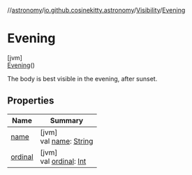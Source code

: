 //[astronomy](../../../../index.md)/[io.github.cosinekitty.astronomy](../../index.md)/[Visibility](../index.md)/[Evening](index.md)

# Evening

[jvm]\
[Evening](index.md)()

The body is best visible in the evening, after sunset.

## Properties

| Name | Summary |
|---|---|
| [name](../../-node-event-kind/-ascending/index.md#-372974862%2FProperties%2F-1216412040) | [jvm]<br>val [name](../../-node-event-kind/-ascending/index.md#-372974862%2FProperties%2F-1216412040): [String](https://kotlinlang.org/api/latest/jvm/stdlib/kotlin/-string/index.html) |
| [ordinal](../../-node-event-kind/-ascending/index.md#-739389684%2FProperties%2F-1216412040) | [jvm]<br>val [ordinal](../../-node-event-kind/-ascending/index.md#-739389684%2FProperties%2F-1216412040): [Int](https://kotlinlang.org/api/latest/jvm/stdlib/kotlin/-int/index.html) |
